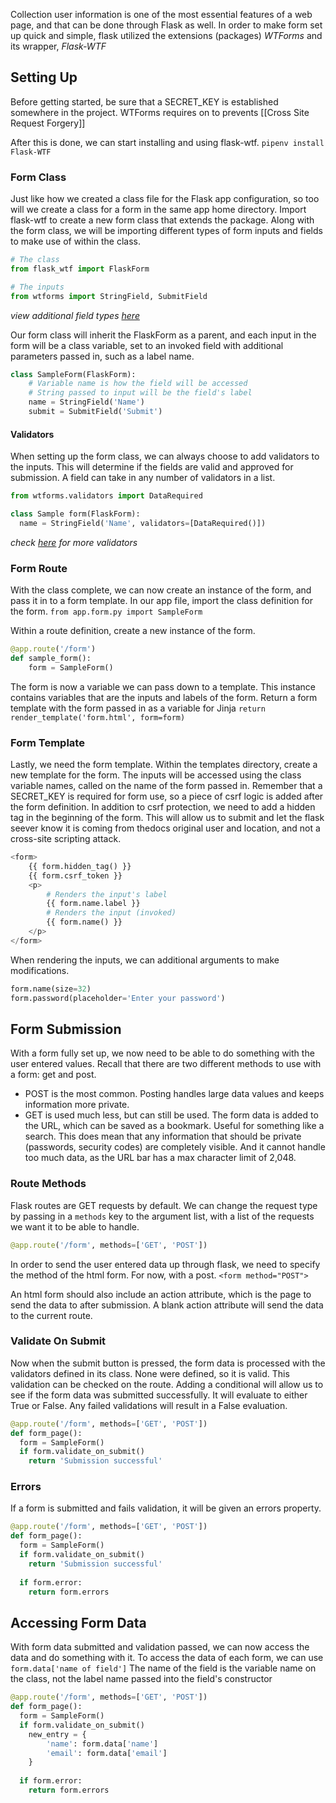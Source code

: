 Collection user information is one of the most essential features of a web page, and that can be done through Flask as well.
In order to make form set up quick and simple, flask utilized the extensions (packages) *WTForms* and its wrapper, *Flask-WTF*

## Setting Up
Before getting started, be sure that a SECRET_KEY is established somewhere in the project. WTForms requires on to prevents [[Cross Site Request Forgery]]

After this is done, we can start installing and using flask-wtf.
`pipenv install Flask-WTF`

### Form Class
Just like how we created a class file for the Flask app configuration, so too will we create a class for a form in the same app home directory. Import flask-wtf to create a new form class that extends the package.
Along with the form class, we will be importing different types of form inputs and fields to make use of within the class.
```py
# The class
from flask_wtf import FlaskForm

# The inputs
from wtforms import StringField, SubmitField
```
*view additional field types [here](https://wtforms.readthedocs.io/en/2.3.x/fields/#basic-fields)*

Our form class will inherit the FlaskForm as a parent, and each input in the form will be a class variable, set to an invoked field with additional parameters passed in, such as a label name.
```py
class SampleForm(FlaskForm):
	# Variable name is how the field will be accessed
	# String passed to input will be the field's label
    name = StringField('Name')
    submit = SubmitField('Submit')
```
#### Validators
When setting up the form class, we can always choose to add validators to the inputs. This will determine if the fields are valid and approved for submission. 
A field can take in any number of validators in a list.
```py
from wtforms.validators import DataRequired

class Sample form(FlaskForm):
  name = StringField('Name', validators=[DataRequired()])
```
*check [here](https://wtforms.readthedocs.io/en/2.3.x/validators/) for more validators*

### Form Route
With the class complete, we can now create an instance of the form, and pass it in to a form template. In our app file, import the class definition for the form.
`from app.form.py import SampleForm`

Within a route definition, create a new instance of the form.
```py
@app.route('/form')
def sample_form():
	form = SampleForm()
```

The form is now a variable we can pass down to a template. This instance contains variables that are the inputs and labels of the form. Return a form template with the form passed in as a variable for Jinja
`return render_template('form.html', form=form)`

### Form Template
Lastly, we need the form template. Within the templates directory, create a new template for the form. The inputs will be accessed using the class variable names, called on the name of the form passed in.
Remember that a SECRET_KEY is required for form use, so a piece of csrf logic is added after the form definition.
In addition to csrf protection, we need to add a hidden tag in the beginning of the form. This will allow us to submit and let the flask seever know it is coming from thedocs original user and location, and not a cross-site scripting attack.
```py
<form> 
    {{ form.hidden_tag() }}
    {{ form.csrf_token }}
    <p>
	    # Renders the input's label
        {{ form.name.label }}
        # Renders the input (invoked)
        {{ form.name() }}
    </p>
</form>
```

When rendering the inputs, we can additional arguments to make modifications.
```py
form.name(size=32)
form.password(placeholder='Enter your password')
```

## Form Submission
With a form fully set up, we now need to be able to do something with the user entered values.
Recall that there are two different methods to use with a form: get and post.
- POST is the most common. Posting handles large data values and keeps information more private.
- GET is used much less, but can still be used. The form data is added to the URL, which can be saved as a bookmark. Useful for something like a search. This does mean that any information that should be private (passwords, security codes) are completely visible. And it cannot handle too much data, as the URL bar has a max character limit of 2,048.

### Route Methods
Flask routes are GET requests by default. We can change the request type by passing in a `methods` key to the argument list, with a list of the requests we want it to be able to handle.
```py
@app.route('/form', methods=['GET', 'POST'])
```

In order to send the user entered data up through flask, we need to specify the method of the html form. For now, with a post.
`<form method="POST">`

An html form should also include an action attribute, which is the page to send the data to after submission. A blank action attribute will send the data to the current route.

### Validate On Submit
Now when the submit button is pressed, the form data is processed with the validators defined in its class. None were defined, so it is valid.
This validation can be checked on the route. Adding a conditional will allow us to see if the form data was submitted successfully. It will evaluate to either True or False.
Any failed validations will result in a False evaluation.
```py
@app.route('/form', methods=['GET', 'POST'])
def form_page():
  form = SampleForm()
  if form.validate_on_submit()
    return 'Submission successful'
```

### Errors
If a form is submitted and fails validation, it will be given an errors property.
```py
@app.route('/form', methods=['GET', 'POST'])
def form_page():
  form = SampleForm()
  if form.validate_on_submit()
    return 'Submission successful'
    
  if form.error:
    return form.errors
```

## Accessing Form Data
With form data submitted and validation passed, we can now access the data and do something with it. To access the data of each form, we can use `form.data['name of field']`
The name of the field is the variable name on the class, not the label name passed into the field's constructor
```py
@app.route('/form', methods=['GET', 'POST'])
def form_page():
  form = SampleForm()
  if form.validate_on_submit()
    new_entry = {
	    'name': form.data['name']
	    'email': form.data['email']
    }
    
  if form.error:
    return form.errors
```